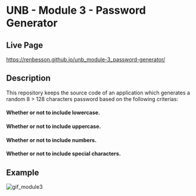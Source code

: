# UNB - Module 3 - Password Generator

## Live Page
https://renbesson.github.io/unb_module-3_password-generator/


## Description
This repository keeps the source code of an application which generates a random 8 > 128 characters password based on the following criterias:

#### Whether or not to include lowercase.
#### Whether or not to include uppercase.
#### Whether or not to include numbers.
#### Whether or not to include special characters.

## Example

![gif_module3](https://user-images.githubusercontent.com/46001916/201144688-518f824c-4c4a-48de-8f44-67eae32e95ba.gif)
